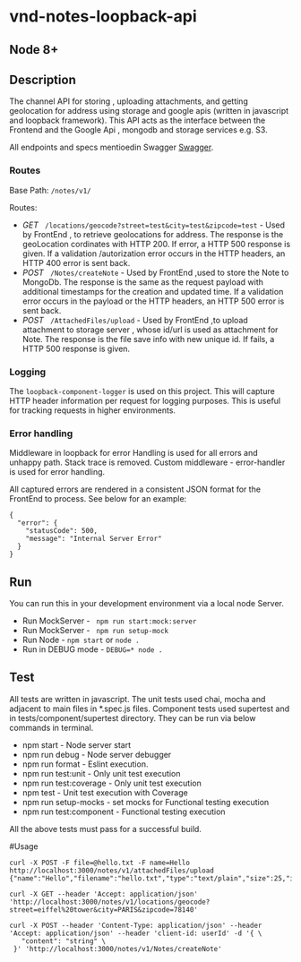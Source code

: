 # vnd-notes-loopback-api

## Node 8+

## Description

The channel API for storing , uploading attachments, and getting geolocation for address using storage and google apis (written in javascript and loopback framework). This API acts as the interface between the Frontend and the Google Api , mongodb and storage services e.g. S3.

All endpoints and specs mentioedin Swagger [Swagger](https://github.com/masteroes/vnd-notes-loopback-api/blob/master/definitions/vnd-notes-loopback-api.yml).

### Routes

Base Path: `/notes/v1/`

Routes:
- _GET_ &nbsp; `/locations/geocode?street=test&city=test&zipcode=test` - Used by FrontEnd , to retrieve geolocations for address. The response is the geoLocation cordinates with HTTP 200. If error, a HTTP 500 response is given.  If a validation /autorization error occurs  in the HTTP headers, an HTTP 400 error is sent back.
- _POST_ &nbsp; `/Notes/createNote` - Used by FrontEnd ,used to store the Note to MongoDb. The response is the same as the request payload with additional timestamps for the creation and updated time. If a validation error occurs in the payload or the HTTP headers, an HTTP 500 error is sent back.
- _POST_ &nbsp; `/AttachedFiles/upload` - Used by FrontEnd ,to upload attachment to storage server , whose id/url is used as attachment for Note. The response is the file save info with new unique id. If fails, a HTTP 500 response is given.

### Logging

The  `loopback-component-logger` is used on this project. This will capture HTTP header information per request for logging purposes. This is useful for tracking requests in higher environments.

### Error handling

Middleware in loopback for error Handling is used for all errors and unhappy path. Stack trace is removed.
Custom middleware - error-handler is used for error handling.

All captured errors are rendered in a consistent JSON format for the FrontEnd to process. See below for an example:

```
{
  "error": {
    "statusCode": 500,
    "message": "Internal Server Error"
  }
}
```

## Run

You can run this in your development environment via a local node Server.

- Run MockServer - ` npm run start:mock:server`
- Run MockServer - ` npm run setup-mock`
- Run Node - `npm start` or `node .`
- Run in DEBUG mode - `DEBUG=* node .`

## Test

All tests are written in javascript. The unit tests used chai, mocha and adjacent to main files in *.spec.js files.
Component tests used supertest and  in tests/component/supertest directory. They can be run via below commands in terminal.

- npm start - Node server start
- npm run debug - Node server debugger
- npm run format - Eslint execution.
- npm run test:unit - Only unit test execution
- npm run test:coverage - Only unit test execution
- npm test - Unit test execution with Coverage
- npm run setup-mocks - set mocks for Functional testing execution
- npm run test:component - Functional testing execution

All the above tests must pass for a successful build.

#Usage
```
curl -X POST -F file=@hello.txt -F name=Hello http://localhost:3000/notes/v1/attachedFiles/upload
{"name":"Hello","filename":"hello.txt","type":"text/plain","size":25,"id":"5c99747c22135d199ab1d3af"}

curl -X GET --header 'Accept: application/json' 'http://localhost:3000/notes/v1/locations/geocode?street=eiffel%20tower&city=PARIS&zipcode=78140'

curl -X POST --header 'Content-Type: application/json' --header 'Accept: application/json' --header 'client-id: userId' -d '{ \
   "content": "string" \
 }' 'http://localhost:3000/notes/v1/Notes/createNote'
```
